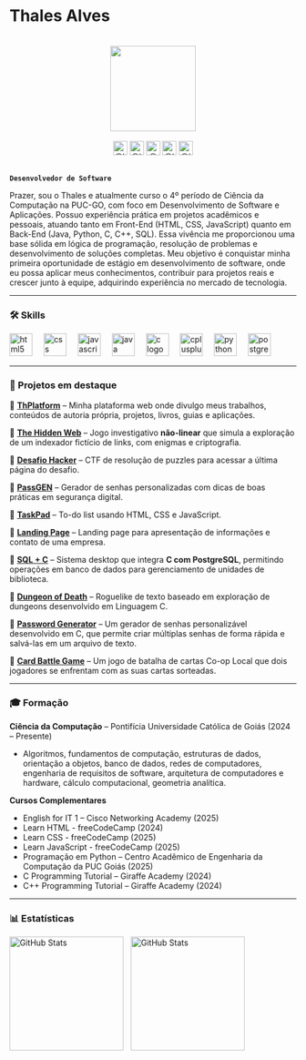 # Thales Alves
<br>
<div align="center">
  <img height="150" src="https://media.tenor.com/PLIr_VkF6ywAAAAM/ghostedvpn-hacker-cat.gif">
</div><br>

<div align="center">
    <img src="https://img.shields.io/static/v1?message=LinkedIn&logo=linkedin&label=&color=0077B5&logoColor=white&labelColor=&style=for-the-badge" height="25" title="@thales-alves-araujo"  />
    <img src="https://img.shields.io/static/v1?message=Instagram&logo=instagram&label=&color=E4405F&logoColor=white&labelColor=&style=for-the-badge" height="25" title="@th_thales05"  />
    <img src="https://img.shields.io/static/v1?message=Twitter&logo=twitter&label=&color=1DA1F2&logoColor=white&labelColor=&style=for-the-badge" height="25" title="@Th_GGBR"  />
    <img src="https://img.shields.io/static/v1?message=Youtube&logo=youtube&label=&color=FF0000&logoColor=white&labelColor=&style=for-the-badge" height="25" title="@th_thalesBR"  />
    <img src="https://img.shields.io/static/v1?message=Discord&logo=discord&label=&color=7289DA&logoColor=white&labelColor=&style=for-the-badge" height="25" title="@th_gg"  />
</div>
<br>

**`Desenvolvedor de Software`** 

Prazer, sou o Thales e atualmente curso o 4º período de Ciência da Computação na PUC-GO, com foco em Desenvolvimento de Software e Aplicações.
Possuo experiência prática em projetos acadêmicos e pessoais, atuando tanto em Front-End (HTML, CSS, JavaScript) quanto em Back-End (Java, Python, C, C++, SQL). Essa vivência me proporcionou uma base sólida em lógica de programação, resolução de problemas e desenvolvimento de soluções completas.
Meu objetivo é conquistar minha primeira oportunidade de estágio em desenvolvimento de software, onde eu possa aplicar meus conhecimentos, contribuir para projetos reais e crescer junto à equipe, adquirindo experiência no mercado de tecnologia. 

---

### 🛠️ Skills

<div align="left">
  <img src="https://cdn.jsdelivr.net/gh/devicons/devicon/icons/html5/html5-original.svg" height="40" alt="html5 logo" title="HTML5" />
  <img width="12" />
  <img src="https://cdn.jsdelivr.net/gh/devicons/devicon/icons/css3/css3-original.svg" height="40" alt="css logo" title="CSS3" />
  <img width="12" />
  <img src="https://cdn.jsdelivr.net/gh/devicons/devicon/icons/javascript/javascript-original.svg" height="40" alt="javascript logo" title="JavaScript" />
  <img width="12" />
  <img src="https://cdn.jsdelivr.net/gh/devicons/devicon/icons/java/java-original.svg" height="40" alt="java logo" title="Java" />
  <img width="12" />
  <img src="https://upload.wikimedia.org/wikipedia/commons/thumb/1/18/C_Programming_Language.svg/926px-C_Programming_Language.svg.png" height="40" alt="c logo" title="C" />
  <img width="12" />
  <img src="https://cdn.jsdelivr.net/gh/devicons/devicon/icons/cplusplus/cplusplus-original.svg" height="40" alt="cplusplus logo" title="C++" />
  <img width="12" />
  <img src="https://cdn.jsdelivr.net/gh/devicons/devicon/icons/python/python-original.svg" height="40" alt="python logo" title="Python" />
  <img width="12" />
  <img src="https://cdn.jsdelivr.net/gh/devicons/devicon/icons/postgresql/postgresql-original.svg" height="40" alt="postgresql logo" title="PostgreSQL" />
</div>

---

### 🚀 Projetos em destaque

🔹 [**ThPlatform**](https://th-platform.netlify.app) – Minha plataforma web onde divulgo meus trabalhos, conteúdos de autoria própria, projetos, livros, guias e aplicações.

🔹 [**The Hidden Web**](https://the-hidden-web.netlify.app) – Jogo investigativo **não-linear** que simula a exploração de um indexador fictício de links, com enigmas e criptografia.  

🔹 [**Desafio Hacker**](https://desafio-hacker.netlify.app) – CTF de resolução de puzzles para acessar a última página do desafio.

🔹 [**PassGEN**](https://pass-gen-online.netlify.app) – Gerador de senhas personalizadas com dicas de boas práticas em segurança digital.

🔹 [**TaskPad**](https://task-pad-project.netlify.app) – To-do list usando HTML, CSS e JavaScript.

🔹 [**Landing Page**](https://th-platform.netlify.app/landing_page/) – Landing page para apresentação de informações e contato de uma empresa.

🔹 [**SQL + C**](https://github.com/ththales/SQL-Plus-C) – Sistema desktop que integra **C com PostgreSQL**, permitindo operações em banco de dados para gerenciamento de unidades de biblioteca.

🔹 [**Dungeon of Death**](https://github.com/ththales/Dungeon-of-Death) – Roguelike de texto baseado em exploração de dungeons desenvolvido em Linguagem C.

🔹 [**Password Generator**](https://github.com/ththales/Password-Generator) – Um gerador de senhas personalizável desenvolvido em C, que permite criar múltiplas senhas de forma rápida e salvá-las em um arquivo de texto.

🔹 [**Card Battle Game**](https://github.com/ththales/Card-Battle-Game) – Um jogo de batalha de cartas Co-op Local que dois jogadores se enfrentam com as suas cartas sorteadas.

---

### 🎓 Formação

**Ciência da Computação** – Pontifícia Universidade Católica de Goiás (2024 – Presente)  
- Algoritmos, fundamentos de computação, estruturas de dados, orientação a objetos, banco de dados, redes de computadores, engenharia de requisitos de software, arquitetura de computadores e hardware, cálculo computacional, geometria analítica.  

**Cursos Complementares**  
- English for IT 1 – Cisco Networking Academy (2025)
- Learn HTML - freeCodeCamp (2024)
- Learn CSS - freeCodeCamp (2025)
- Learn JavaScript - freeCodeCamp (2025)
- Programação em Python – Centro Acadêmico de Engenharia da Computação da PUC Goiás (2025)  
- C Programming Tutorial – Giraffe Academy (2024)
- C++ Programming Tutorial – Giraffe Academy (2024)  

---

### 📊 Estatísticas

<p>
  <img 
    align="left" 
    alt="GitHub Stats" 
    height="200" 
    style="padding-right: 10px;" 
    src="https://github-readme-stats.vercel.app/api?username=ththales&show_icons=true&theme=tokyonight&include_all_commits=true&locale=pt-br&v=1" 
  />

<img 
      align="left" 
      alt="GitHub Stats" 
      height="200" 
      src="https://github-readme-stats.vercel.app/api/top-langs/?username=ththales&theme=tokyonight&layout=compact&custom_title=Tecnologias&langs_count=9&v=1" 
  />

</p>
